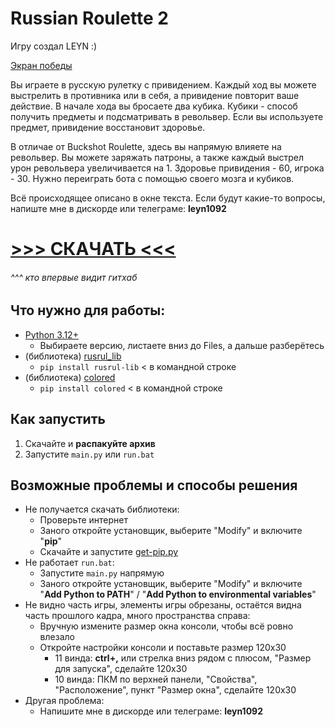# Russian Roulette 2
Игру создал LEYN :)

[Экран победы](https://media.discordapp.net/attachments/1353438795869196358/1358503826780324061/2F353360-8853-40BE-85A1-977F82630FFC.png?ex=67f414c8&is=67f2c348&hm=a4d9a95c4aac5ce6c1a0a69ce83c64a31543bd2caedb5a3c02dcbc3f3d53b2fc&=&format=webp&quality=lossless&width=1573&height=800 "Экран победы в 50 ходов")

Вы играете в русскую рулетку с привидением. Каждый ход вы можете выстрелить в противника или в себя, а привидение повторит ваше действие. В начале хода вы бросаете два кубика. Кубики - способ получить предметы и подсматривать в револьвер. Если вы используете предмет, привидение восстановит здоровье.

В отличае от Buckshot Roulette, здесь вы напрямую влияете на револьвер. Вы можете заряжать патроны, а также каждый выстрел урон револьвера увеличивается на 1. Здоровье привидения - 60, игрока - 30. Нужно переиграть бота с помощью своего мозга и кубиков.

Всё происходящее описано в окне текста. Если будут какие-то вопросы, напиште мне в дискорде или телеграме: **leyn1092**

# [>>> СКАЧАТЬ <<<](https://github.com/Leyn-pl/RussianRoulette2/archive/refs/heads/main.zip)
###### ^^^ кто впервые видит гитхаб

## Что нужно для работы:
- [Python 3.12+](https://www.python.org/downloads/)
  - Выбираете версию, листаете вниз до Files, а дальше разберётесь
- (библиотека) [rusrul_lib](https://pypi.org/project/rusrul-lib/)
  - `pip install rusrul-lib` < в командной строке
- (библиотека) [colored](https://pypi.org/project/colored/)
  - `pip install colored` < в командной строке

## Как запустить
1. Скачайте и **распакуйте архив**
2. Запустите `main.py` или `run.bat`

## Возможные проблемы и способы решения
- Не получается скачать библиотеки:
  - Проверьте интернет
  - Заного откройте установщик, выберите "Modify" и включите "**pip**"
  - Скачайте и запустите [get-pip.py](https://bootstrap.pypa.io/get-pip.py)
- Не работает `run.bat`:
  - Запустите `main.py` напрямую
  - Заного откройте установщик, выберите "Modify" и включите "**Add Python to PATH**" / "**Add Python to environmental variables**"
- Не видно часть игры, элементы игры обрезаны, остаётся видна часть прошлого кадра, много пространства справа:
  - Вручную измените размер окна консоли, чтобы всё ровно влезало
  - Откройте настройки консоли и поставьте размер 120x30
    - 11 винда: **ctrl+,** или стрелка вниз рядом с плюсом, "Размер для запуска", сделайте 120х30
    - 10 винда: ПКМ по верхней панели, "Свойства", "Расположение", пункт "Размер окна", сделайте 120х30
- Другая проблема:
  - Напишите мне в дискорде или телеграме: **leyn1092**
